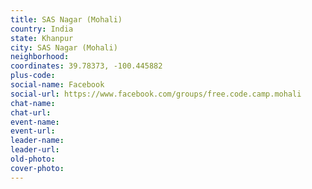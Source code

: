 ```yaml
---
title: SAS Nagar (Mohali)
country: India
state: Khanpur
city: SAS Nagar (Mohali)
neighborhood: 
coordinates: 39.78373, -100.445882
plus-code:
social-name: Facebook
social-url: https://www.facebook.com/groups/free.code.camp.mohali
chat-name:
chat-url:
event-name:
event-url:
leader-name:
leader-url:
old-photo: 
cover-photo:
---
```

